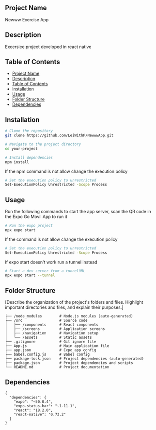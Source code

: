 ## Project Name

Newww Exercise App

## Description

Excersice project developed in react native

## Table of Contents

- [Project Name](#project-name)
- [Description](#description)
- [Table of Contents](#table-of-contents)
- [Installation](#installation)
- [Usage](#usage)
- [Folder Structure](#folder-structure)
- [Dependencies](#dependencies)

## Installation

```bash
# Clone the repository
git clone https://github.com/LeiWithP/NewwwApp.git

# Navigate to the project directory
cd your-project

# Install dependencies
npm install
```

If the npm command is not allow change the execution policy

```bash
# Set the execution policy to unrestricted
Set-ExecutionPolicy Unrestricted -Scope Process
```

## Usage

Run the following commands to start the app server, scan the QR code in the Expo Go Movil App to run it

```bash
# Run the expo project
npx expo start
```

If the command is not allow change the execution policy

```bash
# Set the execution policy to unrestricted
Set-ExecutionPolicy Unrestricted -Scope Process
```

If expo start doesn't work run a tunnel instead

```bash
# Start a dev server from a tunnelURL
npx expo start --tunnel
```

## Folder Structure

[Describe the organization of the project's folders and files. Highlight important directories and files, and explain their purposes.]

```plaintext
├── /node_modules        # Node.js modules (auto-generated)
├── /src                 # Source code
│   ├── /components      # React components
│   ├── /screens         # Application screens
│   ├── /navigation      # Navigation setup
│   └── /assets          # Static assets
├── .gitignore           # Git ignore file
├── App.js               # Main application file
├── app.json             # Expo app config
├── babel.config.js      # Babel config
├── package-lock.json    # Project dependencies (auto-generated)
├── package.json         # Project dependencies and scripts
└── README.md            # Project documentation
```

## Dependencies

```plaintext
{
  "dependencies": {
    "expo": "~50.0.4",
    "expo-status-bar": "~1.11.1",
    "react": "18.2.0",
    "react-native": "0.73.2"
  }
}
```
